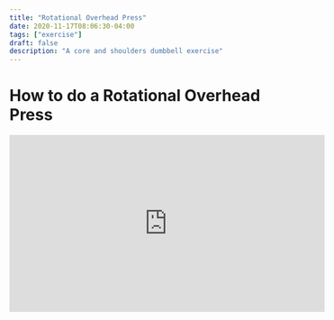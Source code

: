 ```yaml
---
title: "Rotational Overhead Press"
date: 2020-11-17T08:06:30-04:00
tags: ["exercise"]
draft: false
description: "A core and shoulders dumbbell exercise"
---
```


# How to do a Rotational Overhead Press

<iframe src="https://www.facebook.com/plugins/video.php?height=314&href=https%3A%2F%2Fwww.facebook.com%2Fsilversneakers%2Fvideos%2F413444982547093%2F&show_text=false&width=560" width="560" height="314" style="border:none;overflow:hidden" scrolling="no" frameborder="0" allowfullscreen="true" allow="autoplay; clipboard-write; encrypted-media; picture-in-picture; web-share" allowFullScreen="true"></iframe>

<!-- TODO: Make my own video -->
